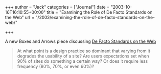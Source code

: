 +++
author = "Jack"
categories = ["Journal"]
date = "2003-10-16T16:10:55+00:00"
title = "Examining the Role of De Facto Standards on the Web"
url = "/2003/examining-the-role-of-de-facto-standards-on-the-web/"

+++

A new Boxes and Arrows piece discussing [De Facto Standards on the Web][1]



> At what point is a design practice so dominant that varying from it degrades the usability of a site? Are users expectations set when 90% of sites do something a certain way? Or does it require less frequency (80%, 70%, or even 60%)?

 [1]: http://www.boxesandarrows.com/archives/examining_the_role_of_de_facto_standards_on_the_web.php "Examining the Role of De Facto Standards on the Web"